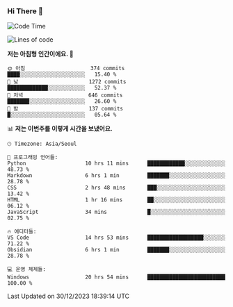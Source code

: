 ### Hi There 👋


<!---
- 👋 Hi, I’m @muyaaho
- 👀 I’m interested in ...
- 🌱 I’m currently learning ...
- 💞️ I’m looking to collaborate on ...
- 📫 How to reach me ...
--->
<!--- plz
muyaaho/muyaaho is a ✨ special ✨ repository because its `README.md` (this file) appears on your GitHub profile.
You can click the Preview link to take a look at your changes.
<a href="https://hits.seeyoufarm.com"><img src="https://hits.seeyoufarm.com/api/count/incr/badge.svg?url=https%3A%2F%2Fgithub.com%2Fejaman&count_bg=%23000000&title_bg=%23000000&icon=github.svg&icon_color=%23FFFFFF&title=Github&edge_flat=true"/></a>
   --->
   
<!--START_SECTION:waka-->
![Code Time](http://img.shields.io/badge/Code%20Time-335%20hrs%2028%20mins-blue)

![Lines of code](https://img.shields.io/badge/%EC%A0%80%EB%8A%94%20%EC%97%AC%ED%83%9C%EA%B9%8C%EC%A7%80%20-699.7%20thousand%20%EC%A4%84%EC%9D%98%20%EC%BD%94%EB%93%9C%EB%A5%BC%20%EC%9E%91%EC%84%B1%ED%96%88%EC%96%B4%EC%9A%94.-blue)

**저는 아침형 인간이에요. 🐤** 

```text
🌞 아침                     374 commits         ████░░░░░░░░░░░░░░░░░░░░░   15.40 % 
🌆 낮　                     1272 commits        █████████████░░░░░░░░░░░░   52.37 % 
🌃 저녁                     646 commits         ███████░░░░░░░░░░░░░░░░░░   26.60 % 
🌙 밤　                     137 commits         █░░░░░░░░░░░░░░░░░░░░░░░░   05.64 % 
```


📊 **저는 이번주를 이렇게 시간을 보냈어요.** 

```text
🕑︎ Timezone: Asia/Seoul

💬 프로그래밍 언어들: 
Python                   10 hrs 11 mins      ████████████░░░░░░░░░░░░░   48.73 % 
Markdown                 6 hrs 1 min         ███████░░░░░░░░░░░░░░░░░░   28.78 % 
CSS                      2 hrs 48 mins       ███░░░░░░░░░░░░░░░░░░░░░░   13.42 % 
HTML                     1 hr 16 mins        ██░░░░░░░░░░░░░░░░░░░░░░░   06.12 % 
JavaScript               34 mins             █░░░░░░░░░░░░░░░░░░░░░░░░   02.75 % 

🔥 에디터들: 
VS Code                  14 hrs 53 mins      ██████████████████░░░░░░░   71.22 % 
Obsidian                 6 hrs 1 min         ███████░░░░░░░░░░░░░░░░░░   28.78 % 

💻 운영 체제들: 
Windows                  20 hrs 54 mins      █████████████████████████   100.00 % 
```


 Last Updated on 30/12/2023 18:39:14 UTC
<!--END_SECTION:waka-->


